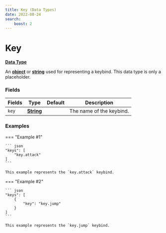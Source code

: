 ```yaml
---
title: Key (Data Types)
date: 2022-08-24
search:
    boost: 2
---
```


#   Key

**[Data Type]**

An **[object]** or **[string]** used for representing a keybind. This data type is only a placeholder.


### Fields

Fields | Type | Default | Description
-------|------|---------|------------
`key` | **[String]** | | The name of the keybind.


### Examples

=== "Example #1"

    ``` json
    "keys": [
        "key.attack"
    ]
    ```

    This example represents the `key.attack` keybind.


=== "Example #2"

    ``` json
    "keys": [
        {
            "key": "key.jump"
        }
    ]
    ```

    This example represents the `key.jump` keybind.



[Data Type]: ../data_types.md
[object]: https://origins.readthedocs.io/en/latest/types/data_types/object
[string]: https://origins.readthedocs.io/en/latest/types/data_types/string
[String]: https://origins.readthedocs.io/en/latest/types/data_types/string
